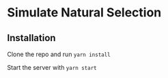 # Simulate Natural Selection

## Installation
Clone the repo and run 
`yarn install`

Start the server with `yarn start`
